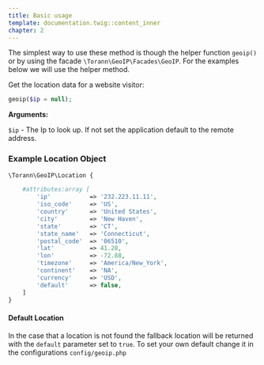 ```yaml
---
title: Basic usage
template: documentation.twig::content_inner
chapter: 2
---
```

The simplest way to use these method is though the helper function `geoip()` or by using the facade `\Torann\GeoIP\Facades\GeoIP`. For the examples below we will use the helper method.

Get the location data for a website visitor:

```php
geoip($ip = null);
```

**Arguments:**

`$ip` - The Ip to look up. If not set the application default to the remote address.

### Example Location Object

```php
\Torann\GeoIP\Location {

    #attributes:array [
        'ip'           => '232.223.11.11',
        'iso_code'     => 'US',
        'country'      => 'United States',
        'city'         => 'New Haven',
        'state'        => 'CT',
        'state_name'   => 'Connecticut',
        'postal_code'  => '06510',
        'lat'          => 41.28,
        'lon'          => -72.88,
        'timezone'     => 'America/New_York',
        'continent'    => 'NA',
        'currency'     => 'USD',
        'default'      => false,
    ]
}
```

#### Default Location

In the case that a location is not found the fallback location will be returned with the `default` parameter set to `true`. To set your own default change it in the configurations `config/geoip.php`